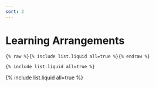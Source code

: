 ```yaml
---
sort: 2
---
```


# Learning Arrangements


```
{% raw %}{% include list.liquid all=true %}{% endraw %}

{% include list.liquid all=true %}
```

{% include list.liquid all=true %}
